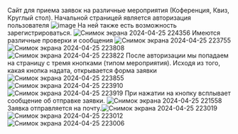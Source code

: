 Сайт для приема заявок на различные мероприятия (Коференция, Квиз, Круглый стол). Начальной страницей является авторизация пользователя 
![image](https://github.com/Varyaa04/requests/assets/123052378/373ad676-4015-4b8c-833c-182def4ffc54)
На ней также есть возможность зарегистрироваться.
![Снимок экрана 2024-04-25 224356](https://github.com/Varyaa04/requests/assets/123052378/ce6cb316-1db2-4c53-a557-a6b7eedda71f)
Имеются различные проверки и сообщения 
![Снимок экрана 2024-04-25 223755](https://github.com/Varyaa04/requests/assets/123052378/fe328f18-71c8-45ff-9985-7e8f192595d4)
![Снимок экрана 2024-04-25 223808](https://github.com/Varyaa04/requests/assets/123052378/8244899e-4208-41c9-874f-580cbce745cb)
![Снимок экрана 2024-04-25 223822](https://github.com/Varyaa04/requests/assets/123052378/31487ebb-2fa1-4cf0-af81-3ef27f8fed26)
После авторизации мы попадаем на страницу с тремя кнопками (типом мероприятия). 
Исходя из того, какая кнопка надата, открывается форма заявки![Снимок экрана 2024-04-25 223855](https://github.com/Varyaa04/requests/assets/123052378/c38612b9-11a0-41f1-86cd-220d5d778e69)
![Снимок экрана 2024-04-25 223910](https://github.com/Varyaa04/requests/assets/123052378/079a56f8-0614-4b8b-9607-aa94e651eb30)
![Снимок экрана 2024-04-25 223919](https://github.com/Varyaa04/requests/assets/123052378/a6b4324c-bbd8-46a6-aae2-fb0d9e32ae30)
При нажатии на кнопку всплывает сообщение об отправке заявки. ![Снимок экрана 2024-04-25 221558](https://github.com/Varyaa04/requests/assets/123052378/1a6a9e2b-d092-4f5c-9dca-38ae255827bc)
Заявка отправляется на почту.![Снимок экрана 2024-04-25 223019](https://github.com/Varyaa04/requests/assets/123052378/9a3e7d4d-2017-47b9-a3e3-3db5090896b9)
![Снимок экрана 2024-04-25 223012](https://github.com/Varyaa04/requests/assets/123052378/dc2bdebe-d66a-4d28-b269-ff31718dee45)
![Снимок экрана 2024-04-25 223006](https://github.com/Varyaa04/requests/assets/123052378/3a81cbbb-4d46-43de-8a91-abad0e7d6c72)

